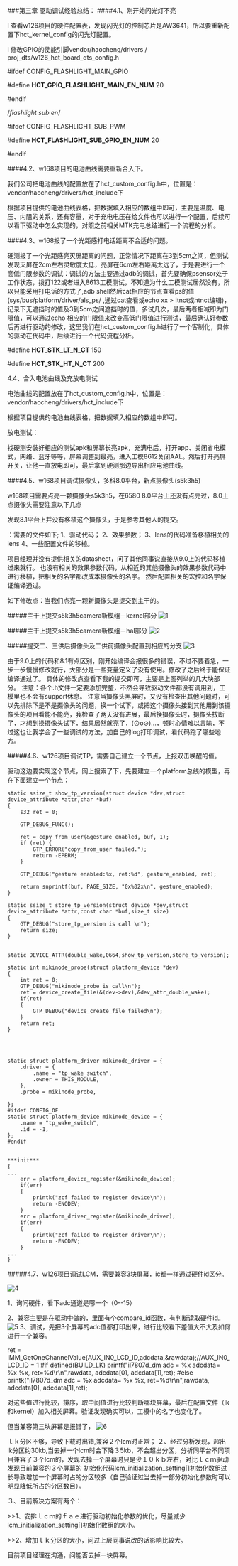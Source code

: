 ###第三章 驱动调试经验总结：
####4.1、刚开始闪光灯不亮

l 查看w126项目的硬件配置表，发现闪光灯的控制芯片是AW3641，所以要重新配置下hct_kernel_config的闪光灯配置。

l 修改GPIO的使能引脚vendor/haocheng/drivers / proj_dts/w126_hct_board_dts_config.h

\#ifdef CONFIG_FLASHLIGHT_MAIN_GPIO

\#define __HCT_GPIO_FLASHLIGHT_MAIN_EN_NUM__          20

\#endif

/*flashlight sub en*/

\#ifdef CONFIG_FLASHLIGHT_SUB_PWM

\#define __HCT_FLASHLIGHT_SUB_GPIO_EN_NUM__           20

\#endif

 

####4.2、w168项目的电池曲线需要重新合入下。

我们公司把电池曲线的配置放在了hct_custom_config.h中，位置是：vendor/haocheng/drivers/hct_include下

根据项目提供的电池曲线表格，把数据填入相应的数组中即可，主要是温度、电压、内阻的关系，还有容量，对于充电电压在给文件也可以进行一个配置，后续可以看下驱动中怎么实现的，对照之前相关MTK充电总结进行一个流程的分析。

 

####4.3、w168报了一个光距感打电话距离不合适的问题。

硬测报了一个光距感亮灭屏距离的问题，正常情况下距离在3到5cm之间，但测试发现灭屏在2cm左右灵敏度太低，亮屏在6cm左右距离太远了，于是要进行一个高低门限参数的调试：调试的方法主要通过adb的调试，首先要确保psensor处于工作状态，拨打122或者进入8613工模测试，不知道为什么工模测试居然没有，所以只能采用打电话的方式了,adb shell然后cat相应的节点查看ps的值(sys/bus/platform/driver/als_ps/  ,通过cat查看或echo xx > ltnct或htnct编辑)，记录下无遮挡时的值及3到5cm之间遮挡时的值，多试几次，最后两者相减即为门限值，可以通过echo 相应的门限值来改变高低门限值进行测试，最后确认好参数后再进行驱动的修改，这里我们在hct_custom_config.h进行了一个客制化，具体的驱动在代码中，后续进行一个代码流程分析。

\#define __HCT_STK_LT_N_CT__ 150

\#define __HCT_STK_HT_N_CT__ 200

4.4、合入电池曲线及充放电测试

电池曲线的配置放在了hct_custom_config.h中，位置是：vendor/haocheng/drivers/hct_include下

根据项目提供的电池曲线表格，把数据填入相应的数组中即可。

放电测试：

找硬测安装好相应的测试apk和屏幕长亮apk，充满电后，打开app、关闭省电模式，网络、蓝牙等等，屏幕调整到最亮，进入工模8612关闭AAL。然后打开亮屏开关，让他一直放电即可，最后拿到硬测那边导出相应电池曲线。

####4.5、w168项目调试摄像头，多科8.0平台，新点摄像头(s5k3h5)

w168项目需要点亮一颗摄像头s5k3h5，在6580 8.0平台上还没有点亮过，8.0上点摄像头需要注意以下几点

 发现8.1平台上并没有移植这个摄像头，于是参考其他人的提交。

：需要的文件如下;
1、驱动代码；
2、效果参数；
3、lens的代码准备移植相关的lens
4、一些配置文件的移植。

项目经理并没有提供相关的datasheet，问了其他同事说直接从9.0上的代码移植过来就行。
也没有相关的效果参数代码，从相近的其他摄像头的效果参数代码中进行移植，把相关的名字都改成本摄像头的名字。
然后配置相关的宏控和名字保证编译通过。

如下修改点：当我们点亮一颗新摄像头是提交到主干的。

#####主干上提交s5k3h5camera新模组－kernel部分
![1](https://upload-images.jianshu.io/upload_images/11928278-c262f030c1c1e667.png?imageMogr2/auto-orient/strip%7CimageView2/2/w/1240)



#####主干上提交s5k3h5camera新模组－hal部分
![2](https://upload-images.jianshu.io/upload_images/11928278-06e9b5632d75c7fa.png?imageMogr2/auto-orient/strip%7CimageView2/2/w/1240)



#####提交二、三供后摄像头及二供前摄像头配置到相应的分支
![3](https://upload-images.jianshu.io/upload_images/11928278-db9685de14caeee6.png?imageMogr2/auto-orient/strip%7CimageView2/2/w/1240)




由于9.0上的代码和8.1有点区别，刚开始编译会报很多的错误，不过不要着急，一步一步慢慢修改就行，大部分是一些变量定义了没有使用。修改了之后终于能保证编译通过了。
具体的修改点查看下我的提交即可，主要是上图列举的几大块部分。
注意：各个.h文件一定要添加完整，不然会导致驱动文件都没有调用到，工模里也不会有support休息。
注意当摄像头黑屏时，又没有检查出其他问题时，可以先排除下是不是摄像头的问题，换一个试下，或把这个摄像头接到其他用到该摄像头的项目看能不能亮，我检查了两天没有进展，最后换摄像头时，摄像头拔断了，才想到换摄像头试下，结果居然就亮了，(⊙o⊙)…，顿时心情难以言喻，不过这也让我学会了一些调试的方法，加自己的log打印调试，看代码跑了哪些地方。
 

 

#####4.6、w126项目调试TP，需要自己建立一个节点，上报双击唤醒的值。



驱动这边要实现这个节点，网上搜索了下，先要建立一个platform总线的模型，再在下面建立一个节点：

```
static ssize_t show_tp_version(struct device *dev,struct device_attribute *attr,char *buf)
{
	s32 ret = 0;

	GTP_DEBUG_FUNC();

	ret = copy_from_user(&gesture_enabled, buf, 1);
	if (ret) {
		GTP_ERROR("copy_from_user failed.");
		return -EPERM;
	}

	GTP_DEBUG("gesture enabled:%x, ret:%d", gesture_enabled, ret);

	return snprintf(buf, PAGE_SIZE, "0x%02x\n", gesture_enabled);
}
 
static ssize_t store_tp_version(struct device *dev,struct device_attribute *attr,const char *buf,size_t size)
{
    GTP_DEBUG("store_tp_version is call \n");
    return size;
}


static DEVICE_ATTR(double_wake,0664,show_tp_version,store_tp_version);

static int mikinode_probe(struct platform_device *dev)
{
    int ret = 0;
    GTP_DEBUG("mikinode_probe is call\n");
    ret = device_create_file(&(dev->dev),&dev_attr_double_wake);
    if(ret)
    {
        GTP_DEBUG("device_create_file failed\n");
    }
    return ret;
}




static struct platform_driver mikinode_driver = {
    .driver = {
        .name = "tp_wake_switch",
        .owner = THIS_MODULE,
    },
    .probe = mikinode_probe,
 
};
#ifdef CONFIG_OF
static struct platform_device mikinode_device = {
    .name = "tp_wake_switch",
    .id = -1,
};
#endif


***init***
{
...
    err = platform_device_register(&mikinode_device);
    if(err)
    {
        printk("zcf failed to register device\n");
        return -ENODEV;
    }
    err = platform_driver_register(&mikinode_driver);
    if(err)
    {
        printk("zcf failed to register driver\n");
        return -ENODEV;
    }
...
} 

```

#####4.7、w126项目调试LCM，需要兼容3块屏幕，ic都一样通过硬件id区分。

![4](https://upload-images.jianshu.io/upload_images/11928278-382cdf53d47a5e6e.png?imageMogr2/auto-orient/strip%7CimageView2/2/w/1240)


1、询问硬件，看下adc通道是哪一个（0--15）

2、兼容主要是在驱动中做的，里面有个compare_id函数，有判断读取硬件id。
![5](https://upload-images.jianshu.io/upload_images/11928278-21f3c1ca034f5969.png?imageMogr2/auto-orient/strip%7CimageView2/2/w/1240)
3、调试，先把3个屏幕的adc值都打印出来，进行比较看下差值大不大及如何进行一个兼容。


ret = IMM_GetOneChannelValue(AUX_IN0_LCD_ID,adcdata,&rawdata);//AUX_IN0_LCD_ID = 1
\#if defined(BUILD_LK)
printf("il7807d_dm adc = %x adcdata= %x %x, ret=%d\r\n",rawdata, adcdata[0], adcdata[1],ret);
\#else
printk("il7807d_dm adc = %x adcdata= %x %x, ret=%d\r\n",rawdata, adcdata[0], adcdata[1],ret);

对这些值进行比较，排序，取中间值进行比较判断哪块屏幕，最后在配置文件（lk和kernel）加入相关屏幕。验证发现确实可以，工模中的名字也变化了。

但当兼容第三块屏幕是报错了，
![6](https://upload-images.jianshu.io/upload_images/11928278-caa59c35c6bec78b.png?imageMogr2/auto-orient/strip%7CimageView2/2/w/1240)

ｌｋ分区不够，导致下载时出错,兼容２个lcm时正常；
２、经过分析发现，超出lk分区约30kb,当去掉一个lcm时会下降３5kb，不会超出分区，分析同平台不同项目兼容了３个lcm的，发现去掉一个屏幕时只是少１０ｋｂ左右，对比ｌｃｍ驱动发现目前兼容的３个屏幕的
初始化代码lcm_initialization_setting[]初始化数组过长导致增加一个屏幕时占的分区较多（自己验证过当去掉一部分初始化参数时可以明显降低所占的分区数目）。

３、目前解决方案有两个：

\>>1、安排ｌｃｍ的ｆａｅ进行驱动初始化参数的优化，尽量减少lcm_initialization_setting[]初始化数组的大小。

\>>2、增加ｌｋ分区的大小，问过上层同事说改的话影响比较大。

目前项目经理在沟通，问能否去掉一块屏幕。
 
